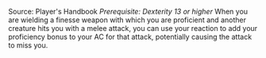Source: Player's Handbook
*Prerequisite: Dexterity 13 or higher*
When you are wielding a finesse weapon with which you are proficient and another creature hits you with a melee attack, you can use your reaction to add your proficiency bonus to your AC for that attack, potentially causing the attack to miss you.